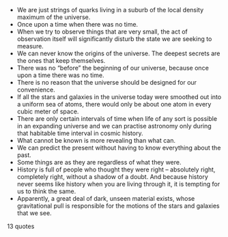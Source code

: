  - We are just strings of quarks living in a suburb of the local density maximum of the universe.
 - Once upon a time when there was no time.
 - When we try to observe things that are very small, the act of observation itself will significantly disturb the state we are seeking to measure.
 - We can never know the origins of the universe. The deepest secrets are the ones that keep themselves.
 - There was no “before” the beginning of our universe, because once upon a time there was no time.
 - There is no reason that the universe should be designed for our convenience.
 - If all the stars and galaxies in the universe today were smoothed out into a uniform sea of atoms, there would only be about one atom in every cubic meter of space.
 - There are only certain intervals of time when life of any sort is possible in an expanding universe and we can practise astronomy only during that habitable time interval in cosmic history.
 - What cannot be known is more revealing than what can.
 - We can predict the present without having to know everything about the past.
 - Some things are as they are regardless of what they were.
 - History is full of people who thought they were right – absolutely right, completely right, without a shadow of a doubt. And because history never seems like history when you are living through it, it is tempting for us to think the same.
 - Apparently, a great deal of dark, unseen material exists, whose gravitational pull is responsible for the motions of the stars and galaxies that we see.

13 quotes